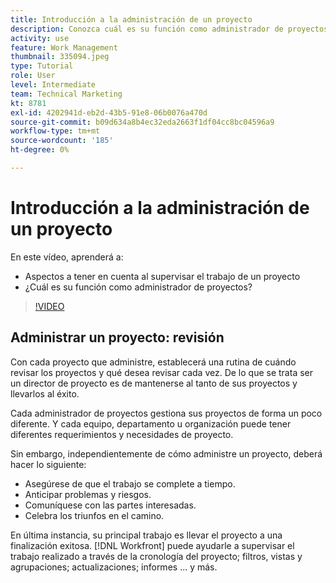 ```yaml
---
title: Introducción a la administración de un proyecto
description: Conozca cuál es su función como administrador de proyectos y qué ver al monitorizar el trabajo del proyecto.
activity: use
feature: Work Management
thumbnail: 335094.jpeg
type: Tutorial
role: User
level: Intermediate
team: Technical Marketing
kt: 8781
exl-id: 4202941d-eb2d-43b5-91e8-06b0076a470d
source-git-commit: b09d634a8b4ec32eda2663f1df04cc8bc04596a9
workflow-type: tm+mt
source-wordcount: '185'
ht-degree: 0%

---
```


# Introducción a la administración de un proyecto

En este vídeo, aprenderá a:

* Aspectos a tener en cuenta al supervisar el trabajo de un proyecto
* ¿Cuál es su función como administrador de proyectos?

>[!VIDEO](https://video.tv.adobe.com/v/335094/?quality=12)

## Administrar un proyecto: revisión

Con cada proyecto que administre, establecerá una rutina de cuándo revisar los proyectos y qué desea revisar cada vez. De lo que se trata ser un director de proyecto es de mantenerse al tanto de sus proyectos y llevarlos al éxito.

Cada administrador de proyectos gestiona sus proyectos de forma un poco diferente. Y cada equipo, departamento u organización puede tener diferentes requerimientos y necesidades de proyecto.

Sin embargo, independientemente de cómo administre un proyecto, deberá hacer lo siguiente:

* Asegúrese de que el trabajo se complete a tiempo.
* Anticipar problemas y riesgos.
* Comuníquese con las partes interesadas.
* Celebra los triunfos en el camino.

En última instancia, su principal trabajo es llevar el proyecto a una finalización exitosa. [!DNL Workfront] puede ayudarle a supervisar el trabajo realizado a través de la cronología del proyecto; filtros, vistas y agrupaciones; actualizaciones; informes ... y más.

<!---
learn more urls
3 universal principles of project management
What is a project manager?
Project management knowledge areas
9 best practices for effective project management
10 work management problems and how to solve them
--->
